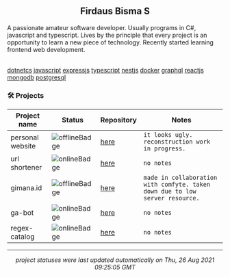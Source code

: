 <h2 align="center">Firdaus Bisma S</h2>
A passionate amateur software developer. Usually programs in C#, javascript and typescript. Lives by the principle that every project is an opportunity to learn a new piece of technology. Recently started learning frontend web development. </br>
</br>

[dotnetcs](https://img.shields.io/badge/C%23%2F.NET-%23546e7a?logo=dotnet&style=flat&labelColor=37474f&logoColor=white)
[javascript](https://img.shields.io/badge/JavaScript-%23546e7a?logo=javascript&style=flat&labelColor=37474f&logoColor=white) 
[expressjs](https://img.shields.io/badge/Express-%23546e7a?logo=express&style=flat&labelColor=37474f&logoColor=white) 
[typescript](https://img.shields.io/badge/TypeScript-%23546e7a?logo=typescript&style=flat&labelColor=37474f&logoColor=white) 
[nestjs](https://img.shields.io/badge/NestJS-%23546e7a?logo=nestjs&style=flat&labelColor=37474f&logoColor=white) 
[docker](https://img.shields.io/badge/Docker-%23546e7a?logo=docker&style=flat&labelColor=37474f&logoColor=white) 
[graphql](https://img.shields.io/badge/GraphQL-%23546e7a?logo=graphql&style=flat&labelColor=37474f&logoColor=white) 
[reactjs](https://img.shields.io/badge/React-%23546e7a?logo=react&style=flat&labelColor=37474f&logoColor=white) 
[mongodb](https://img.shields.io/badge/MongoDB-%23546e7a?logo=mongodb&style=flat&labelColor=37474f&logoColor=white) 
[postgresql](https://img.shields.io/badge/PostgreSQL-%23546e7a?logo=postgresql&style=flat&labelColor=37474f&logoColor=white) 

### 🛠 Projects
| Project name | Status | Repository | Notes |
| --- | --- | --- | --- |
| personal website | ![offlineBadge](https://img.shields.io/badge/503-offline-e53935) | [here](https://github.com/gldnpz17/gldnpz.com) | `it looks ugly. reconstruction work in progress.` |
| url shortener | ![onlineBadge](https://img.shields.io/badge/200-online-%234caf50) | [here](https://github.com/gldnpz17/url-shortener) | `no notes` |
| gimana.id | ![offlineBadge](https://img.shields.io/badge/503-offline-e53935) | [here](https://github.com/gldnpz17/gimana.id) | `made in collaboration with comfyte. taken down due to low server resource.` |
| ga-bot | ![onlineBadge](https://img.shields.io/badge/200-online-%234caf50) | [here](https://github.com/gldnpz17/ga-bot) | `no notes` |
| regex-catalog | ![onlineBadge](https://img.shields.io/badge/200-online-%234caf50) | [here](https://github.com/gldnpz17/regex-catalog) | `no notes` |

---
*<p align="center">project statuses were last updated automatically on Thu, 26 Aug 2021 09:25:05 GMT</p>*
